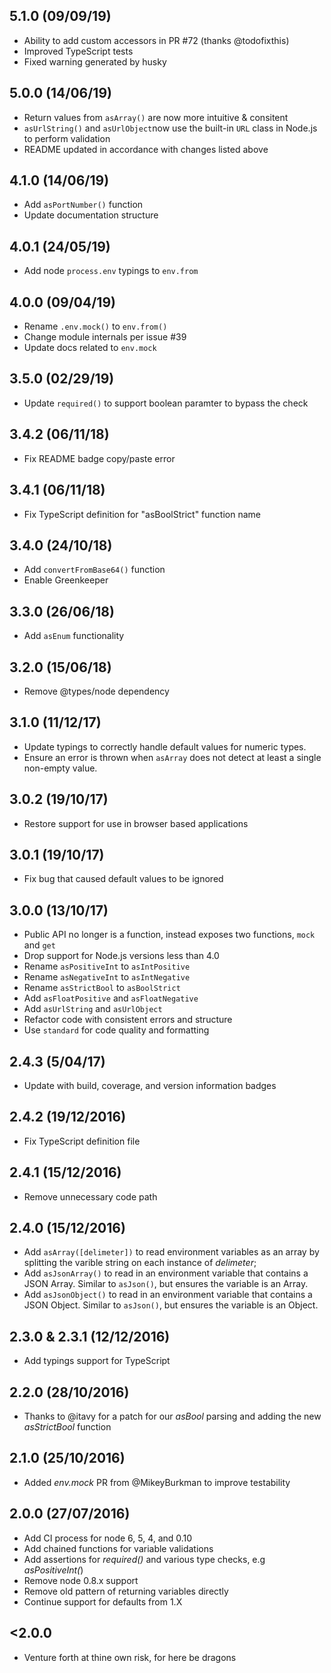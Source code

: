 ## 5.1.0 (09/09/19)
* Ability to add custom accessors in PR #72 (thanks @todofixthis)
* Improved TypeScript tests
* Fixed warning generated by husky

## 5.0.0 (14/06/19)
* Return values from `asArray()` are now more intuitive & consitent
* `asUrlString()` and `asUrlObject`now use the built-in `URL` class in Node.js
to perform validation
* README updated in accordance with changes listed above

## 4.1.0 (14/06/19)
* Add `asPortNumber()` function
* Update documentation structure

## 4.0.1 (24/05/19)
* Add node `process.env` typings to `env.from`

## 4.0.0 (09/04/19)
* Rename `.env.mock()` to `env.from()`
* Change module internals per issue #39
* Update docs related to `env.mock`

## 3.5.0 (02/29/19)
* Update `required()` to support boolean paramter to bypass the check

## 3.4.2 (06/11/18)
* Fix README badge copy/paste error

## 3.4.1 (06/11/18)
* Fix TypeScript definition for "asBoolStrict" function name

## 3.4.0 (24/10/18)
* Add `convertFromBase64()` function
* Enable Greenkeeper

## 3.3.0 (26/06/18)
* Add `asEnum` functionality

## 3.2.0 (15/06/18)
* Remove @types/node dependency

## 3.1.0 (11/12/17)
* Update typings to correctly handle default values for numeric types.
* Ensure an error is thrown when `asArray` does not detect at least a single non-empty value.

## 3.0.2 (19/10/17)
* Restore support for use in browser based applications

## 3.0.1 (19/10/17)
* Fix bug that caused default values to be ignored

## 3.0.0 (13/10/17)
* Public API no longer is a function, instead exposes two functions, `mock` and `get`
* Drop support for Node.js versions less than 4.0
* Rename `asPositiveInt` to `asIntPositive`
* Rename `asNegativeInt` to `asIntNegative`
* Rename `asStrictBool` to `asBoolStrict`
* Add `asFloatPositive` and `asFloatNegative`
* Add `asUrlString` and `asUrlObject`
* Refactor code with consistent errors and structure
* Use `standard` for code quality and formatting

## 2.4.3 (5/04/17)
* Update with build, coverage, and version information badges

## 2.4.2 (19/12/2016)
* Fix TypeScript definition file

## 2.4.1 (15/12/2016)
* Remove unnecessary code path

## 2.4.0 (15/12/2016)
* Add `asArray([delimeter])` to read environment variables as an array by splitting
the varible string on each instance of _delimeter_;
* Add `asJsonArray()` to read in an environment variable that contains a JSON
Array. Similar to `asJson()`, but ensures the variable is an Array.
* Add `asJsonObject()` to read in an environment variable that contains a JSON
Object. Similar to `asJson()`, but ensures the variable is an Object.

## 2.3.0 & 2.3.1 (12/12/2016)
* Add typings support for TypeScript

## 2.2.0 (28/10/2016)
* Thanks to @itavy for a patch for our _asBool_ parsing and adding the new
_asStrictBool_ function

## 2.1.0 (25/10/2016)
* Added _env.mock_ PR from @MikeyBurkman to improve testability

## 2.0.0 (27/07/2016)
* Add CI process for node 6, 5, 4, and 0.10
* Add chained functions for variable validations
* Add assertions for _required()_ and various type checks, e.g _asPositiveInt(_)
* Remove node 0.8.x support
* Remove old pattern of returning variables directly
* Continue support for defaults from 1.X

## <2.0.0
* Venture forth at thine own risk, for here be dragons
